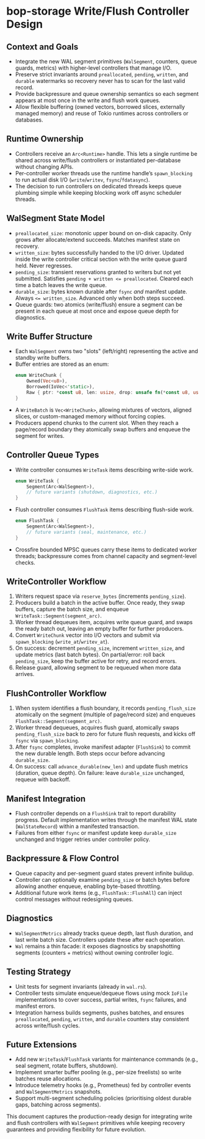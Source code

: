 # bop-storage Write/Flush Controller Design

## Context and Goals
- Integrate the new WAL segment primitives (`WalSegment`, counters, queue guards, metrics) with higher-level controllers that manage I/O.
- Preserve strict invariants around `preallocated`, `pending`, `written`, and `durable` watermarks so recovery never has to scan for the last valid record.
- Provide backpressure and queue ownership semantics so each segment appears at most once in the write and flush work queues.
- Allow flexible buffering (owned vectors, borrowed slices, externally managed memory) and reuse of Tokio runtimes across controllers or databases.

## Runtime Ownership
- Controllers receive an `Arc<Runtime>` handle. This lets a single runtime be shared across write/flush controllers or instantiated per-database without changing APIs.
- Per-controller worker threads use the runtime handle’s `spawn_blocking` to run actual disk I/O (`write`/`writev`, `fsync`/`fdatasync`).
- The decision to run controllers on dedicated threads keeps queue plumbing simple while keeping blocking work off async scheduler threads.

## WalSegment State Model
- `preallocated_size`: monotonic upper bound on on-disk capacity. Only grows after allocate/extend succeeds. Matches manifest state on recovery.
- `written_size`: bytes successfully handed to the I/O driver. Updated inside the write controller critical section with the write queue guard held. Never regresses.
- `pending_size`: transient reservations granted to writers but not yet submitted. Satisfies `pending + written <= preallocated`. Cleared each time a batch leaves the write queue.
- `durable_size`: bytes known durable after `fsync` *and* manifest update. Always `<= written_size`. Advanced only when both steps succeed.
- Queue guards: two atomics (write/flush) ensure a segment can be present in each queue at most once and expose queue depth for diagnostics.

## Write Buffer Structure
- Each `WalSegment` owns two "slots" (left/right) representing the active and standby write buffers.
- Buffer entries are stored as an enum:
  ```rust
  enum WriteChunk {
      Owned(Vec<u8>),
      Borrowed(IoVec<'static>),
      Raw { ptr: *const u8, len: usize, drop: unsafe fn(*const u8, usize) },
  }
  ```
- A `WriteBatch` is `Vec<WriteChunk>`, allowing mixtures of vectors, aligned slices, or custom-managed memory without forcing copies.
- Producers append chunks to the current slot. When they reach a page/record boundary they atomically swap buffers and enqueue the segment for writes.

## Controller Queue Types
- Write controller consumes `WriteTask` items describing write-side work.
  ```rust
  enum WriteTask {
      Segment(Arc<WalSegment>),
      // future variants (shutdown, diagnostics, etc.)
  }
  ```
- Flush controller consumes `FlushTask` items describing flush-side work.
  ```rust
  enum FlushTask {
      Segment(Arc<WalSegment>),
      // future variants (seal, maintenance, etc.)
  }
  ```
- Crossfire bounded MPSC queues carry these items to dedicated worker threads; backpressure comes from channel capacity and segment-level checks.

## WriteController Workflow
1. Writers request space via `reserve_bytes` (increments `pending_size`).
2. Producers build a batch in the active buffer. Once ready, they swap buffers, capture the batch size, and enqueue `WriteTask::Segment(segment_arc)`.
3. Worker thread dequeues item, acquires write queue guard, and swaps the ready batch out, leaving an empty buffer for further producers.
4. Convert `WriteChunk` vector into I/O vectors and submit via `spawn_blocking` (`write_at`/`writev_at`).
5. On success: decrement `pending_size`, increment `written_size`, and update metrics (last batch bytes). On partial/error: roll back `pending_size`, keep the buffer active for retry, and record errors.
6. Release guard, allowing segment to be requeued when more data arrives.

## FlushController Workflow
1. When system identifies a flush boundary, it records `pending_flush_size` atomically on the segment (multiple of page/record size) and enqueues `FlushTask::Segment(segment_arc)`.
2. Worker thread dequeues, acquires flush guard, atomically swaps `pending_flush_size` back to zero for future flush requests, and kicks off `fsync` via `spawn_blocking`.
3. After `fsync` completes, invoke manifest adapter (`FlushSink`) to commit the new durable length. Both steps occur before advancing `durable_size`.
4. On success: call `advance_durable(new_len)` and update flush metrics (duration, queue depth). On failure: leave `durable_size` unchanged, requeue with backoff.

## Manifest Integration
- Flush controller depends on a `FlushSink` trait to report durability progress. Default implementation writes through the manifest WAL state (`WalStateRecord`) within a manifested transaction.
- Failures from either `fsync` or manifest update keep `durable_size` unchanged and trigger retries under controller policy.

## Backpressure & Flow Control
- Queue capacity and per-segment guard states prevent infinite buildup.
- Controller can optionally examine `pending_size` or batch bytes before allowing another enqueue, enabling byte-based throttling.
- Additional future work items (e.g., `FlushTask::FlushAll`) can inject control messages without redesigning queues.

## Diagnostics
- `WalSegmentMetrics` already tracks queue depth, last flush duration, and last write batch size. Controllers update these after each operation.
- `Wal` remains a thin facade: it exposes diagnostics by snapshotting segments (counters + metrics) without owning controller logic.

## Testing Strategy
- Unit tests for segment invariants (already in `wal.rs`).
- Controller tests simulate enqueue/dequeue flows using mock `IoFile` implementations to cover success, partial writes, `fsync` failures, and manifest errors.
- Integration harness builds segments, pushes batches, and ensures `preallocated`, `pending`, `written`, and `durable` counters stay consistent across write/flush cycles.

## Future Extensions
- Add new `WriteTask`/`FlushTask` variants for maintenance commands (e.g., seal segment, rotate buffers, shutdown).
- Implement smarter buffer pooling (e.g., per-size freelists) so write batches reuse allocations.
- Introduce telemetry hooks (e.g., Prometheus) fed by controller events and `WalSegmentMetrics` snapshots.
- Support multi-segment scheduling policies (prioritising oldest durable gaps, batching across segments).

This document captures the production-ready design for integrating write and flush controllers with `WalSegment` primitives while keeping recovery guarantees and providing flexibility for future evolution.